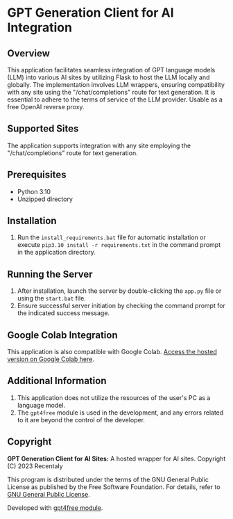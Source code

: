 # GPT Generation Client for AI Integration

## Overview

This application facilitates seamless integration of GPT language models (LLM) into various AI sites by utilizing Flask to host the LLM locally and globally. The implementation involves LLM wrappers, ensuring compatibility with any site using the "/chat/completions" route for text generation. It is essential to adhere to the terms of service of the LLM provider. Usable as a free OpenAI reverse proxy.

## Supported Sites

The application supports integration with any site employing the "/chat/completions" route for text generation.

## Prerequisites

- Python 3.10
- Unzipped directory

## Installation

1. Run the `install_requirements.bat` file for automatic installation or execute `pip3.10 install -r requirements.txt` in the command prompt in the application directory.

## Running the Server

1. After installation, launch the server by double-clicking the `app.py` file or using the `start.bat` file.
2. Ensure successful server initiation by checking the command prompt for the indicated success message.

## Google Colab Integration

This application is also compatible with Google Colab. [Access the hosted version on Google Colab here](https://colab.research.google.com/drive/1WIHWe2w_i-Lg2efd7jLIWEN_319017rJ?usp=sharing).

## Additional Information

1. This application does not utilize the resources of the user's PC as a language model.
3. The `gpt4free` module is used in the development, and any errors related to it are beyond the control of the developer.

## Copyright

**GPT Generation Client for AI Sites:** A hosted wrapper for AI sites.
Copyright (C) 2023 Recentaly

This program is distributed under the terms of the GNU General Public License as published by the Free Software Foundation. For details, refer to [GNU General Public License](https://www.gnu.org/licenses/).

Developed with [gpt4free module](https://github.com/xtekky/gpt4free).
